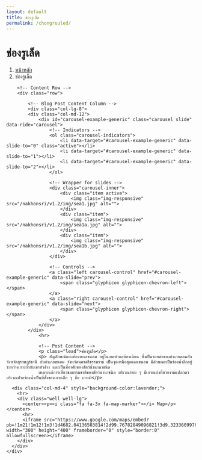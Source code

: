 ```yaml
---
layout: default
title: ช่องรูเล็ด
permalink: /chongruuled/
---
```



<div class="container">
<!-- Page Heading/Breadcrumbs -->
  <div class="row">
            <div class="col-lg-12">
                <h1 class="page-header">ช่องรูเล็ด
                </h1>
                <ol class="breadcrumb">
                    <li><a href="../index.html">หน้าหลัก</a>
                    </li>
                    <li class="active">ช่องรูเล็ด</li>
                </ol>
            </div>
        </div>
        <!-- /.row -->

        <!-- Content Row -->
        <div class="row">

            <!-- Blog Post Content Column -->
            <div class="col-lg-8">
            <div class="col-md-12">
                <div id="carousel-example-generic" class="carousel slide" data-ride="carousel">
                    <!-- Indicators -->
                    <ol class="carousel-indicators">
                        <li data-target="#carousel-example-generic" data-slide-to="0" class="active"></li>
                        <li data-target="#carousel-example-generic" data-slide-to="1"></li>
                        <li data-target="#carousel-example-generic" data-slide-to="2"></li>
                    </ol>

                    <!-- Wrapper for slides -->
                    <div class="carousel-inner">
                        <div class="item active">
                            <img class="img-responsive" src="/nakhonsri/v1.2/img/sea1.jpg" alt="">
                        </div>
                        <div class="item">
                            <img class="img-responsive" src="/nakhonsri/v1.2/img/sea1a.jpg" alt="">
                        </div>
                        <div class="item">
                            <img class="img-responsive" src="/nakhonsri/v1.2/img/sea1b.jpg" alt="">
                        </div>
                    </div>

                    <!-- Controls -->
                    <a class="left carousel-control" href="#carousel-example-generic" data-slide="prev">
                        <span class="glyphicon glyphicon-chevron-left"></span>
                    </a>
                    <a class="right carousel-control" href="#carousel-example-generic" data-slide="next">
                        <span class="glyphicon glyphicon-chevron-right"></span>
                    </a>
                </div>
            </div>
                <hr>

                <!-- Post Content -->
                <p class="lead">ช่องรูเล็ด</p>
                <p> สัญลักษณ์แห่งท้องทะเลขนอม อยู่ในเขตตำบลท้องเนียน ซึ่งเป็นรอยต่อของอำเภอดอนสัก จังหวัดสุราษฎร์ธานี กับอำเภอขนอม จังหวัดนครศรีธรรมราช เป็นจุดเหนือสุดแดนขนอม มีลักษณะเป็นร่องน้ำลึกอยู่ระหว่างเกาะถ้ำกับเขาหัวช้าง และเป็นที่อาศัยของสัตว์น้ำนานาชนิด
                เหมาะแก่การเที่ยวชมธรรมชาติของสัตว์นานาชนิด บริเวณรอบ ๆ มีเกาะแก่งที่สวยงามแปลกตา บริเวณปากร่องน้ำเป็นที่ตั้งของเกาะเล็ก ๆ ชื่อ เกาะผี</p>


  </div>

      <div class="col-md-4" style="background-color:lavender;">
        <hr>
        <div class="well well-lg">
          <center><p><i class="fa fa-3x fa-map-marker"></i> Map</p></center>
          <hr>
          <iframe src="https://www.google.com/maps/embed?pb=!1m21!1m12!1m3!1d4682.04136503814!2d99.76782849096821!3d9.323360997629608!2m3!1f0!2f0!3f0!3m2!1i1024!2i768!4f13.1!4m6!3e0!4m3!3m2!1d9.322888899999999!2d99.7683388!4m0!5e0!3m2!1sth!2sth!4v1455012857298" width="300" height="400" frameborder="0" style="border:0" allowfullscreen></iframe>
        </div>
      </div>
    </div>
  </div>

